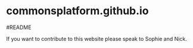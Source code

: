 # commonsplatform.github.io

#README

If you want to contribute to this website please speak to Sophie and Nick.
